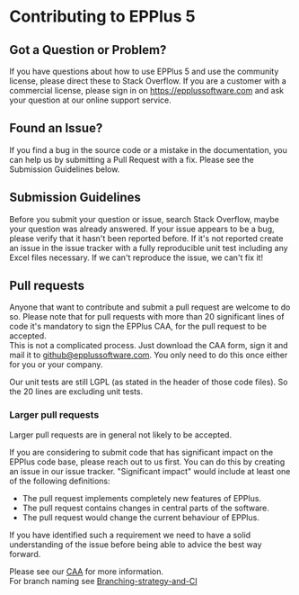 # Contributing to EPPlus 5 

## Got a Question or Problem?
If you have questions about how to use EPPlus 5 and use the community license, please direct these to Stack Overflow.
If you are a customer with a commercial license, please sign in on https://epplussoftware.com and ask your question at our online support service.

## Found an Issue?
If you find a bug in the source code or a mistake in the documentation, you can help us by submitting a Pull Request with a fix.
Please see the Submission Guidelines below.

## Submission Guidelines
Before you submit your question or issue, search Stack Overflow, maybe your question was already answered.
If your issue appears to be a bug, please verify that it hasn't been reported before. 
If it's not reported create an issue in the issue tracker with a fully reproducible unit test including any Excel files necessary. 
If we can't reproduce the issue, we can't fix it!

## Pull requests
Anyone that want to contribute and submit a pull request are welcome to do so. Please note that for pull requests with more than 20 significant lines of code it's mandatory to sign the EPPlus CAA, for the pull request to be accepted. 	
This is not a complicated process. Just download the CAA form, sign it and mail it to github@epplussoftware.com. You only need to do this once either for you or your company. 

Our unit tests are still LGPL (as stated in the header of those code files). So the 20 lines are excluding unit tests.

### Larger pull requests
Larger pull requests are in general not likely to be accepted.

If you are considering to submit code that has significant impact on the EPPlus code base, please reach out to us first. You can do this by creating an issue in our issue tracker. "Significant impact" would include at least one of the following definitions:
- The pull request implements completely new features of EPPlus.
- The pull request contains changes in central parts of the software.
- The pull request would change the current behaviour of EPPlus.

If you have identified such a requirement we need to have a solid understanding of the issue before being able to advice the best way forward.

Please see our [CAA](https://epplussoftware.com/legal/caa) for more information.  
For branch naming see [Branching-strategy-and-CI](https://github.com/EPPlusSoftware/EPPlus/wiki/Branching-strategy-and-CI)
